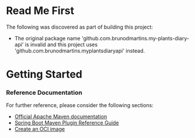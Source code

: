 # Read Me First
The following was discovered as part of building this project:

* The original package name 'github.com.brunodmartins.my-plants-diary-api' is invalid and this project uses 'github.com.brunodmartins.myplantsdiaryapi' instead.

# Getting Started

### Reference Documentation
For further reference, please consider the following sections:

* [Official Apache Maven documentation](https://maven.apache.org/guides/index.html)
* [Spring Boot Maven Plugin Reference Guide](https://docs.spring.io/spring-boot/docs/3.1.3/maven-plugin/reference/html/)
* [Create an OCI image](https://docs.spring.io/spring-boot/docs/3.1.3/maven-plugin/reference/html/#build-image)

